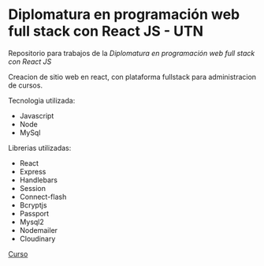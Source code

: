 # Diplomatura en programación web full stack con React JS - UTN

Repositorio para trabajos de la _Diplomatura en programación web full stack con React JS_

Creacion de sitio web en react, con plataforma fullstack para administracion de cursos.

Tecnologia utilizada:
- Javascript
- Node
- MySql

Librerias utilizadas:
- React
- Express
- Handlebars
- Session
- Connect-flash
- Bcryptjs
- Passport
- Mysql2
- Nodemailer
- Cloudinary

[Curso](https://utnba.centrodeelearning.com/detalle/diplomatura/1969/diplomatura-en-programacion-web-full-stack-con-react-js)
